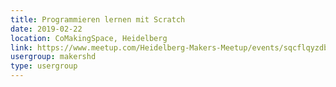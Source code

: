 ```yaml
---
title: Programmieren lernen mit Scratch
date: 2019-02-22
location: CoMakingSpace, Heidelberg
link: https://www.meetup.com/Heidelberg-Makers-Meetup/events/sqcflqyzdbdc/
usergroup: makershd
type: usergroup
---
```

